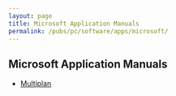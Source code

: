 ```yaml
---
layout: page
title: Microsoft Application Manuals
permalink: /pubs/pc/software/apps/microsoft/
---
```


Microsoft Application Manuals
-----------------------------

* [Multiplan](multiplan/)
